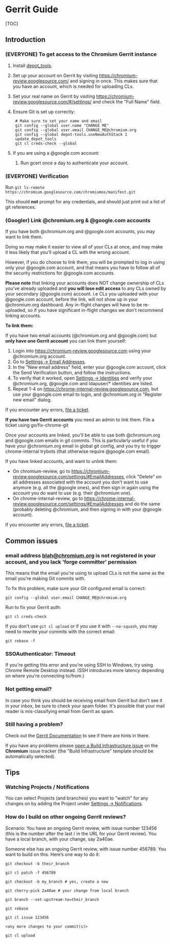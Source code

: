 # Gerrit Guide

[TOC]

## Introduction

### (EVERYONE) To get access to the Chromium Gerrit instance

1. Install
   [depot_tools](https://commondatastorage.googleapis.com/chrome-infra-docs/flat/depot_tools/docs/html/depot_tools_tutorial.html#_setting_up).

2. Set up your account on Gerrit by visiting
   https://chromium-review.googlesource.com/ and signing in once. This makes
   sure that you have an account, which is needed for uploading CLs.

3. Set your real name on Gerrit by visiting
   https://chromium-review.googlesource.com/#/settings/ and check the "Full
   Name" field.

4. Ensure Git is set up correctly:

        # Make sure to set your name and email
        git config --global user.name "CHANGE ME"
        git config --global user.email CHANGE_ME@chromium.org
        git config --global depot-tools.useNewAuthStack 1
        update_depot_tools
        git cl creds-check --global

5. If you are using a @google.com account:

    1. Run gcert once a day to authenticate your account.

### (EVERYONE) Verification

Run `git ls-remote https://chromium.googlesource.com/chromiumos/manifest.git`

This should **not** prompt for any credentials, and should just print out a list
of git references.

### (Googler) Link @chromium.org & @google.com accounts

If you have both @chromium.org and @google.com accounts, you may want to link
them.

Doing so may make it easier to view all of your CLs at once, and may make it
less likely that you'll upload a CL with the wrong account.

However, if you do choose to link them, you will be prompted to log in using
only your @google.com account, and that means you have to follow all of the
security restrictions for @google.com accounts.

**Please note** that linking your accounts does NOT change ownership of CLs
you've already uploaded and **you will lose edit access** to any CLs owned by
your secondary (@google.com) account. i.e CLs you uploaded with your @google.com
account, before the link, will not show up in your @chromium.org dashboard. Any
in-flight changes will have to be re-uploaded, so if you have significant
in-flight changes we don't recommend linking accounts.

**To link them:**

If you have two email accounts (@chromium.org and @google.com) but **only have
one Gerrit account** you can link them yourself:

1. Login into https://chromium-review.googlesource.com using your @chromium.org account.
2. Go to [Settings -> Email Addresses](https://chromium-review.googlesource.com/#/settings/EmailAddresses).
3. In the "New email address" field, enter your @google.com account, click the
   Send Verification button, and follow the instructions.
4. To verify that it worked, open [Settings ->
   Identities](https://chromium-review.googlesource.com/#/settings/web-identities)
   and verify your @chromium.org, @google.com and ldapuser/* identities are
   listed.
5. Repeat 1-4 on https://chrome-internal-review.googlesource.com, but use your
   @google.com email to login, and @chromium.org in "Register new email" dialog.

If you encounter any errors, [file a ticket](https://issues.chromium.org/issues/new?component=1456263&template=1923295).

**If you have two Gerrit accounts** you need an admin to link them. File a
ticket using go/fix-chrome-git

Once your accounts are linked, you'll be able to use both @chromium.org and
@google.com emails in git commits. This is particularly useful if you have your
@chromium.org email in global git config, and you try to trigger chrome-internal
trybots (that otherwise require @google.com email).

If you have linked accounts, and want to unlink them:

* On chromium-review, go to
  https://chromium-review.googlesource.com/settings/#EmailAddresses, click
  "Delete" on all addresses associated with the account you don't want to use
  anymore (e.g. all the @google ones), and then sign in again using the account
  you do want to use (e.g. their @chromium one).
* On chrome-internal-review, go to
  https://chrome-internal-review.googlesource.com/settings/#EmailAddresses and
  do the same (probably deleting @chromium, and then signing in with your
  @google account).

If you encounter any errors, [file a ticket](https://issues.chromium.org/issues/new?component=1456263&template=1923295).

## Common issues

### email address blah@chromium.org is not registered in your account, and you lack 'forge committer' permission

This means that the email you're using to upload CLs is not the same as the
email you're making Git commits with.

To fix this problem, make sure your Git configured email is correct:

    git config --global user.email CHANGE_ME@chromium.org

Run to fix your Gerrit auth:

    git cl creds-check

If you don't use `git cl upload` or if you use it with `--no-squash`, you may
need to rewrite your commits with the correct email:

    git rebase -f

### SSOAuthenticator: Timeout

If you're getting this error and you're using SSH to Windows, try using Chrome
Remote Desktop instead.  (SSH introduces more latency depending on where you're
connecting to/from.)

### Not getting email?

In case you think you should be receiving email from Gerrit but don't see it in
your inbox, be sure to check your spam folder. It's possible that your mail
reader is mis-classifying email from Gerrit as spam.

### Still having a problem?

Check out the [Gerrit
Documentation](https://gerrit-review.googlesource.com/Documentation/index.html)
to see if there are hints in there.

If you have any problems please [open a Build Infrastructure
issue](https://bugs.chromium.org/p/chromium/issues/entry?template=Build+Infrastructure)
on the **Chromium** issue tracker (the "Build Infrastructure" template should be
automatically selected).

## Tips

### Watching Projects / Notifications

You can select Projects (and branches) you want to "watch" for any changes on by
adding the Project under [Settings ->
Notifications](https://chromium-review.googlesource.com/settings/#Notifications).

### How do I build on other ongoing Gerrit reviews?

Scenario: You have an ongoing Gerrit review, with issue number 123456 (this is
the number after the last / in the URL for your Gerrit review). You have a local
branch, with your change, say 2a40ae.

Someone else has an ongoing Gerrit review, with issue number 456789. You want to
build on this. Here’s one way to do it:

```
git checkout -b their_branch

git cl patch -f 456789

git checkout -b my_branch # yes, create a new

git cherry-pick 2a40ae # your change from local branch

git branch --set-upstream-to=their_branch

git rebase

git cl issue 123456

<any more changes to your commit(s)>

git cl upload
```
